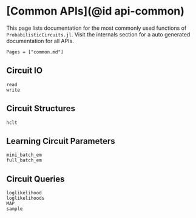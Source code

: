 # [Common APIs](@id api-common)

This page lists documentation for the most commonly used functions of `ProbabilisticCircuits.jl`. Visit the internals section for a auto generated documentation for all APIs.

```@contents
Pages = ["common.md"]
```

## Circuit IO

```@docs
read
write
```

## Circuit Structures

```@docs
hclt
```

## Learning Circuit Parameters

```@docs
mini_batch_em
full_batch_em
```

## Circuit Queries

```@docs
loglikelihood
loglikelihoods
MAP
sample
```